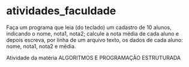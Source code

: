 # atividades_faculdade 
Faça um programa que leia (do teclado) um cadastro de 10 alunos, indicando o nome, nota1, nota2; 
calcule a nota média de cada aluno e depois escreva, por linha de um arquivo texto,
os dados de cada aluno: nome, nota1, nota2 e média.

Atividade da matéria ALGORITMOS E PROGRAMAÇÃO ESTRUTURADA

